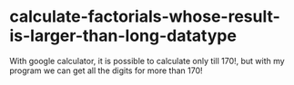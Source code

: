 # calculate-factorials-whose-result-is-larger-than-long-datatype
With google calculator, it is possible to calculate only till 170!, but with my program we can get all the digits for more than 170!
